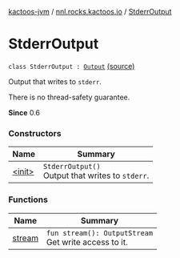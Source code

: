 [kactoos-jvm](../../index.md) / [nnl.rocks.kactoos.io](../index.md) / [StderrOutput](.)

# StderrOutput

`class StderrOutput : `[`Output`](../../nnl.rocks.kactoos/-output/index.md) [(source)](https://github.com/neonailol/kactoos/blob/master/kactoos-jvm/src/main/kotlin/nnl/rocks/kactoos/io/StderrOutput.kt#L17)

Output that writes to `stderr`.

There is no thread-safety guarantee.

**Since**
0.6

### Constructors

| Name | Summary |
|---|---|
| [&lt;init&gt;](-init-.md) | `StderrOutput()`<br>Output that writes to `stderr`. |

### Functions

| Name | Summary |
|---|---|
| [stream](stream.md) | `fun stream(): OutputStream`<br>Get write access to it. |

